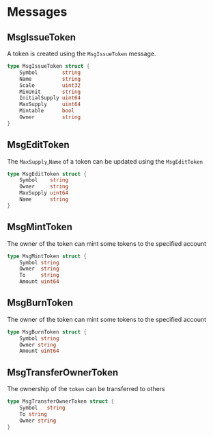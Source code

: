 <!--
order: 2
-->

# Messages

## MsgIssueToken

A token is created using the `MsgIssueToken` message.

```go
type MsgIssueToken struct {
    Symbol        string
    Name          string
    Scale         uint32
    MinUnit       string
    InitialSupply uint64
    MaxSupply     uint64
    Mintable      bool
    Owner         string
}
```

## MsgEditToken

The `MaxSupply`,`Name` of a token can be updated using the `MsgEditToken`

```go
type MsgEditToken struct {
    Symbol    string
    Owner     string
    MaxSupply uint64
    Name      string
}
```

## MsgMintToken

The owner of the token can mint some tokens to the specified account

```go
type MsgMintToken struct {
    Symbol string
    Owner  string
    To     string
    Amount uint64
```

## MsgBurnToken

The owner of the token can mint some tokens to the specified account

```go
type MsgBurnToken struct {
    Symbol string
    Owner string
    Amount uint64
```

## MsgTransferOwnerToken

The ownership of the `token` can be transferred to others

```go
type MsgTransferOwnerToken struct {
    Symbol   string
    To string
    Owner string
}
```

